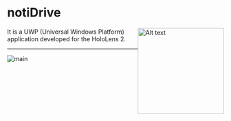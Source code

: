 # notiDrive 

<img
  src="https://github.com/nbalamur03/notiDrive-Unity/assets/90981845/2163e614-d5fa-460e-b26d-94182d13696d"
  alt="Alt text"
  title="NotiDrive Icon"
  style="display: inline-block; margin: 0 auto; max-width: 300px"
  img align="right"
  height="200" width="200">
It is a UWP (Universal Windows Platform) application developed for the HoloLens 2. 
  ***
  
![main](https://github.com/nbalamur03/notiDrive-Unity/assets/90981845/27da8faf-d15c-4c8f-a5fc-12b79e891d00)
